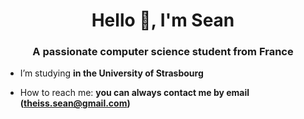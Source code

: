 <h1 align="center">Hello 👋, I'm Sean</h1>
<h3 align="center">A passionate computer science student from France</h3>

- I’m studying **in the University of Strasbourg**

- How to reach me: **you can always contact me by email (theiss.sean@gmail.com)**
